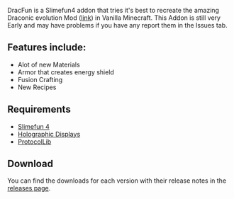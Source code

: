 DracFun is a Slimefun4 addon that tries it's best to recreate the amazing Draconic evolution
Mod ([link](https://www.curseforge.com/minecraft/mc-mods/draconic-evolution)) in Vanilla Minecraft.
This Addon is still very Early and may have problems if you have any report them in the Issues tab.

## Features include:
* Alot of new Materials
* Armor that creates energy shield
* Fusion Crafting
* New Recipes

## Requirements
* [Slimefun 4](https://github.com/TheBusyBiscuit/Slimefun4)
* [Holographic Displays](https://dev.bukkit.org/projects/holographic-displays)
* [ProtocolLib](https://www.spigotmc.org/resources/protocollib.1997/)

## Download
You can find the downloads for each version with their release notes in the [releases page](https://github.com/lidanthedev/DracFun/releases).
